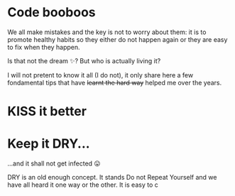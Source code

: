 # Code booboos
We all make mistakes and the key is not to worry about them: it is to promote healthy habits so they either do not happen again or they are easy to fix when they happen.

Is that not the dream :sparkles:? But who is actually living it?

I will not pretent to know it all (I do not), it only share here a few fondamental tips that have ~~learnt the hard way~~ helped me over the years.

# KISS it better

# Keep it DRY...
...and it shall not get infected :stuck_out_tongue:

DRY is an old enough concept. It stands Do not Repeat Yourself and we have all heard it one way or the other. It is easy to c
<!--stackedit_data:
eyJoaXN0b3J5IjpbLTg4Nzk0MjE3XX0=
-->